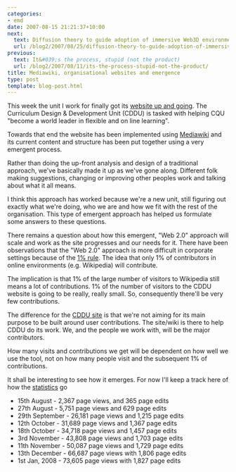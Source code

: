 ```yaml
---
categories:
- emd
date: 2007-08-15 21:21:37+10:00
next:
  text: Diffusion theory to guide adoption of immersive Web3D environments in learning
  url: /blog2/2007/08/25/diffusion-theory-to-guide-adoption-of-immersive-web3d-environments-in-learning/
previous:
  text: It&#039;s the process, stupid (not the product)
  url: /blog2/2007/08/11/its-the-process-stupid-not-the-product/
title: Mediawiki, organisational websites and emergence
type: post
template: blog-post.html
---
```

This week the unit I work for finally got its [website up and going](http://cddu.cqu.edu.au/). The Curriculum Design & Development Unit (CDDU) is tasked with helping CQU "become a world leader in flexible and on line learning".

Towards that end the website has been implemented using [Mediawiki](http://mediawiki.org/) and its current content and structure has been put together using a very emergent process.

Rather than doing the up-front analysis and design of a traditional approach, we've basically made it up as we've gone along. Different folk making suggestions, changing or improving other peoples work and talking about what it all means.

I think this approach has worked because we're a new unit, still figuring out exactly what we're doing, who we are and how we fit with the rest of the organisation. This type of emergent approach has helped us formulate some answers to these questions.

There remains a question about how this emergent, "Web 2.0" approach will scale and work as the site progresses and our needs for it. There have been observations that the "Web 2.0" approach is more difficult in corporate settings because of the [1% rule](http://customerevangelists.typepad.com/blog/2006/05/charting_wiki_p.html). The idea that only 1% of contributors in online environments (e.g. Wikipedia) will contribute.

The implication is that 1% of the large number of visitors to Wikipedia still means a lot of contributions. 1% of the number of visitors to the CDDU website is going to be really, really small. So, consequently there'll be very few contributions.

The difference for the [CDDU site](http://cddu.cqu.edu.au/) is that we're not aiming for its main purpose to be built around user contributions. The site/wiki is there to help CDDU do its work. We, and the people we work with, will be the major contributors.

How many visits and contributions we get will be dependent on how well we use the tool, not on how many people visit and the subsequent 1% of contributions.

It shall be interesting to see how it emerges. For now I'll keep a track here of how the [statistics](http://cddu.cqu.edu.au/index.php/Special:Statistics) go

- 15th August - 2,367 page views, and 365 page edits
- 27th August - 5,751 page views and 629 page edits
- 29th September - 26,181 page views and 1,215 page edits
- 12th October - 31,689 page views and 1,367 page edits
- 18th October - 34,718 page views and 1,457 page edits
- 3rd November - 43,808 page views and 1,703 page edits
- 11th November - 50,087 page views and 1,729 page edits
- 13th December - 66,687 page views with 1,806 page edits
- 1st Jan, 2008 - 73,605 page views with 1,827 page edits
